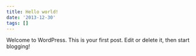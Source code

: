 ```yaml
---
title: Hello world!
date: '2013-12-30'
tags: []
---
```


Welcome to WordPress. This is your first post. Edit or delete it, then start blogging!
